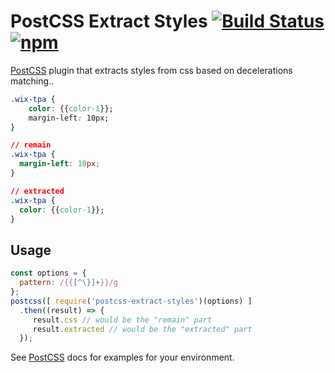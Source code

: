 # PostCSS Extract Styles [![Build Status][ci-img]][ci] [![npm](https://img.shields.io/npm/v/postcss-extract-styles.svg)](https://www.npmjs.com/package/postcss-extract-styles)

[PostCSS] plugin that extracts styles from css based on decelerations matching..

[PostCSS]: https://github.com/postcss/postcss
[ci-img]:  https://travis-ci.org/felixmosh/postcss-extract-styles.svg
[ci]:      https://travis-ci.org/felixmosh/postcss-extract-styles

```css
.wix-tpa {
	color: {{color-1}};
	margin-left: 10px;
}
```
```css
// remain
.wix-tpa {
  margin-left: 10px;
}
```
```css
// extracted
.wix-tpa {
  color: {{color-1}};
}
```

## Usage

```js
const options = {
  pattern: /{{[^\}]+}}/g
};
postcss([ require('postcss-extract-styles')(options) ]
  .then((result) => {
     result.css // would be the "remain" part
     result.extracted // would be the "extracted" part
  });
```

See [PostCSS] docs for examples for your environment.
